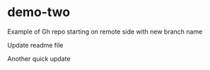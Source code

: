 # demo-two
Example of Gh repo starting on remote side with new branch name

Update readme file 

Another quick update 
